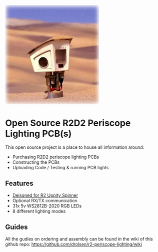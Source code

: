 <img src="/assets/logo.png" width="300" />

# Open Source R2D2 Periscope Lighting PCB(s)

This open source project is a place to house all information around:
- Purchasing R2D2 periscope lighting PCBs
- Constructing the PCBs
- Uploading Code / Testing & running PCB lights

## Features
- [Deisgned for R2 Uppity Spinner](https://astromech.net/forums/showthread.php?42923-Uppity-Spinner-Periscope-Lifter-and-Rotary-PCB)
- Optional RX/TX communication
- 31x 5v WS2812B-2020 RGB LEDs
- 8 different lighting modes

<!---
## Assembily options

Before you get started on purchasing PCBs, you must first decide if you or the manufacturer will be surface mounting the PCB components. Its recommended you review both assembily options first before making any purchase. In both instances you get 5 whole kits, however one is less expensive than the other but requires more work.

- Minimal amount of soldering / Most Expensive
- Most amount of soldering / Least Expensive route

Minimal amount of soldering assembily option is the most expensive option cause the PCB circiut board manufacturer will be doing all the component (RGB LED, capacitors, resitors) for you under a 4 design x5 board run. This leaves you with only having to break out each PCB side, dry fitting them and soldering the through holes where each side edges meet. Upload code, apply power and away you go.

However the cheaper option requires the most amount of soldering and that you have experince at SMD soldering. Instead of the manufacturer doing the soldering you are given a metal stencile that is used in conjunction with low temp solder, heat gun or plate to surface mount self purchased components. This all before even assembiling the sides together, mounting arduino, uploading code and applying power.
-->


<!---## Ordering Guides

- Quick Assembly PCB Order Option (https://github.com/drolsen/r2-periscope-lighting/wiki/Ordering-PCBs)
 Complex Assembily PCB Order Option (https://github.com/drolsen/r2-periscope-lighting/wiki/PCB-Ordering-(Complex-Assembly)) -->


## Guides

All the gudies on ordering and assembly can be found in the wiki of this github repo:
https://github.com/drolsen/r2-periscope-lighting/wiki

